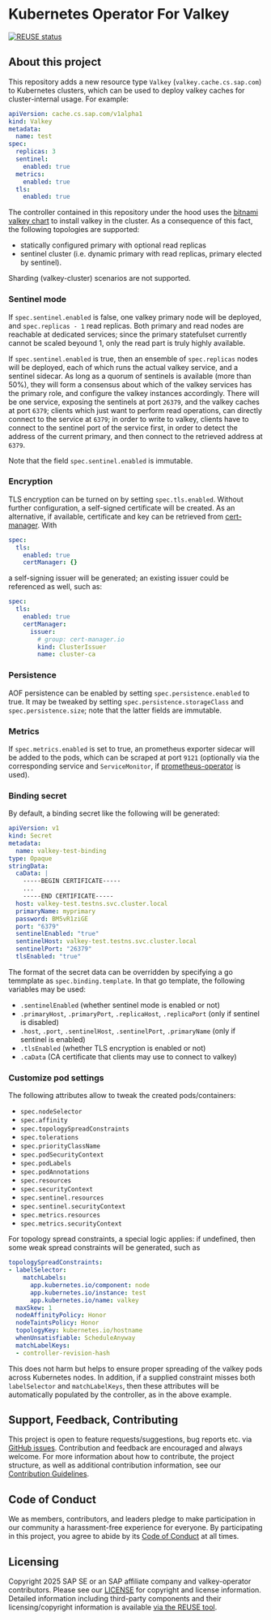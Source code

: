 # Kubernetes Operator For Valkey

[![REUSE status](https://api.reuse.software/badge/github.com/jaroslav-viravec/valkey-operator)](https://api.reuse.software/info/github.com/jaroslav-viravec/valkey-operator)

## About this project

This repository adds a new resource type `Valkey` (`valkey.cache.cs.sap.com`) to Kubernetes clusters,
which can be used to deploy valkey caches for cluster-internal usage. For example:

```yaml
apiVersion: cache.cs.sap.com/v1alpha1
kind: Valkey
metadata:
  name: test
spec:
  replicas: 3
  sentinel:
    enabled: true
  metrics:
    enabled: true
  tls:
    enabled: true
```

The controller contained in this repository under the hood uses the [bitnami valkey chart](https://github.com/bitnami/charts/tree/main/bitnami/valkey)
to install valkey in the cluster. As a consequence of this fact, the following topologies are supported:

- statically configured primary with optional read replicas
- sentinel cluster (i.e. dynamic primary with read replicas, primary elected by sentinel).

Sharding (valkey-cluster) scenarios are not supported.

### Sentinel mode

If `spec.sentinel.enabled` is false, one valkey primary node will be deployed, and `spec.replicas - 1` read replicas.
Both primary and read nodes are reachable at dedicated services; since the primary statefulset currently cannot be scaled beyound 1,
only the read part is truly highly available.

If `spec.sentinel.enabled` is true, then an ensemble of `spec.replicas` nodes will be deployed, each of which runs the actual valkey service, and a sentinel sidecar. As long as a quorum of sentinels is available (more than 50%), they will form a consensus about which of the valkey services has the primary role, and configure the valkey instances accordingly. There will be one service, exposing the sentinels at port `26379`, and the valkey caches at port `6379`; clients which just want to perform read operations, can directly connect to the service at `6379`; in order to write to valkey, clients have to connect to the sentinel port of the service first, in order to detect the address of the current primary, and then connect to the retrieved address at `6379`.

Note that the field `spec.sentinel.enabled` is immutable.

### Encryption

TLS encryption can be turned on by setting `spec.tls.enabled`. Without further configuration, a self-signed certificate will be created.
As an alternative, if available, certificate and key can be retrieved from [cert-manager](https://cert-manager.io). With

```yaml
spec:
  tls:
    enabled: true
    certManager: {}
```

a self-signing issuer will be generated; an existing issuer could be referenced as well, such as:

```yaml
spec:
  tls:
    enabled: true
    certManager:
      issuer:
        # group: cert-manager.io
        kind: ClusterIssuer
        name: cluster-ca
```

### Persistence

AOF persistence can be enabled by setting `spec.persistence.enabled` to true. It may be tweaked by setting
`spec.persistence.storageClass` and `spec.persistence.size`; note that the latter fields are immutable.

### Metrics

If `spec.metrics.enabled` is set to true, an prometheus exporter sidecar will be added to the pods, which can be scraped
at port `9121` (optionally via the corresponding service and `ServiceMonitor`, if [prometheus-operator](https://prometheus-operator.dev) is used).

### Binding secret

By default, a binding secret like the following will be generated:

```yaml
apiVersion: v1
kind: Secret
metadata:
  name: valkey-test-binding
type: Opaque
stringData:
  caData: |
    -----BEGIN CERTIFICATE-----
    ...
    -----END CERTIFICATE-----
  host: valkey-test.testns.svc.cluster.local
  primaryName: myprimary
  password: BM5vR1ziGE
  port: "6379"
  sentinelEnabled: "true"
  sentinelHost: valkey-test.testns.svc.cluster.local
  sentinelPort: "26379"
  tlsEnabled: "true"
```

The format of the secret data can be overridden by specifying a go temmplate as `spec.binding.template`.
In that go template, the following variables may be used:

- `.sentinelEnabled` (whether sentinel mode is enabled or not)
- `.primaryHost`, `.primaryPort`, `.replicaHost`, `.replicaPort` (only if sentinel is disabled)
- `.host`, `.port`, `.sentinelHost`, `.sentinelPort`, `.primaryName` (only if sentinel is enabled)
- `.tlsEnabled` (whether TLS encryption is enabled or not)
- `.caData` (CA certificate that clients may use to connect to valkey)

### Customize pod settings

The following attributes allow to tweak the created pods/containers:

- `spec.nodeSelector`
- `spec.affinity`
- `spec.topologySpreadConstraints`
- `spec.tolerations`
- `spec.priorityClassName`
- `spec.podSecurityContext`
- `spec.podLabels`
- `spec.podAnnotations`
- `spec.resources`
- `spec.securityContext`
- `spec.sentinel.resources`
- `spec.sentinel.securityContext`
- `spec.metrics.resources`
- `spec.metrics.securityContext`

For topology spread constraints, a special logic applies: if undefined, then
some weak spread constraints will be generated, such as

```yaml
topologySpreadConstraints:
- labelSelector:
    matchLabels:
      app.kubernetes.io/component: node
      app.kubernetes.io/instance: test
      app.kubernetes.io/name: valkey
  maxSkew: 1
  nodeAffinityPolicy: Honor
  nodeTaintsPolicy: Honor
  topologyKey: kubernetes.io/hostname
  whenUnsatisfiable: ScheduleAnyway
  matchLabelKeys:
  - controller-revision-hash
```

This does not harm but helps to ensure proper spreading of the valkey pods across Kubernetes nodes.
In addition, if a supplied constraint misses both `labelSelector` and `matchLabelKeys`, then
these attributes will be automatically populated by the controller, as in the above example.

## Support, Feedback, Contributing

This project is open to feature requests/suggestions, bug reports etc. via [GitHub issues](https://github.com/jaroslav-viravec/valkey-operator/issues). Contribution and feedback are encouraged and always welcome. For more information about how to contribute, the project structure, as well as additional contribution information, see our [Contribution Guidelines](CONTRIBUTING.md).

## Code of Conduct

We as members, contributors, and leaders pledge to make participation in our community a harassment-free experience for everyone. By participating in this project, you agree to abide by its [Code of Conduct](https://github.com/SAP/.github/blob/main/CODE_OF_CONDUCT.md) at all times.

## Licensing

Copyright 2025 SAP SE or an SAP affiliate company and valkey-operator contributors. Please see our [LICENSE](LICENSE) for copyright and license information. Detailed information including third-party components and their licensing/copyright information is available [via the REUSE tool](https://api.reuse.software/info/github.com/jaroslav-viravec/valkey-operator).
